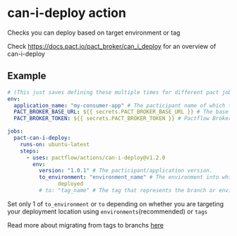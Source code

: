 # can-i-deploy action

Checks you can deploy based on target environment or tag

Check https://docs.pact.io/pact_broker/can_i_deploy for an overview of can-i-deploy

## Example

```yml
# (This just saves defining these multiple times for different pact jobs)
env:
  application_name: "my-consumer-app" # The pacticipant name of which to check if it safe to deploy
  PACT_BROKER_BASE_URL: ${{ secrets.PACT_BROKER_BASE_URL }} # The base URL of the Pact Broker
  PACT_BROKER_TOKEN: ${{ secrets.PACT_BROKER_TOKEN }} # Pactflow Broker API Read/Write token

jobs:
  pact-can-i-deploy:
    runs-on: ubuntu-latest
    steps:
      - uses: pactflow/actions/can-i-deploy@v1.2.0
        env:
          version: "1.0.1" # The pacticipant/application version.
          to_environment: "environment_name" # The environment into which the pacticipant(s) are to be
                deployed
          # to: "tag_name" # The tag that represents the branch or environment of the integrated applications for which you want to check the verification result status.

```

Set only 1 of `to_environment` or `to` depending on whether you are targeting your deployment location using `environments`(recommended) or `tags`

Read more about migrating from tags to branchs [here](https://docs.pact.io/pact_broker/branches#migrating-from-tags-to-branches)
